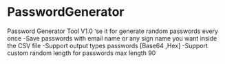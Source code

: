 # PasswordGenerator

Password Generator Tool V1.0
‘se it for generate random passwords every once
-Save passwords with email name or any sign name you want inside the CSV file
-Support output types passwords [Base64 ,Hex]
-Support custom random length for passwords max length 90 
